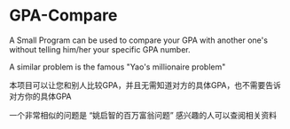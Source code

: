 # GPA-Compare
A Small Program can be used to compare your GPA with another one's without telling him/her your specific GPA number.

A similar problem is the famous "Yao's millionaire problem"

本项目可以让您和别人比较GPA，并且无需知道对方的具体GPA，也不需要告诉对方你的具体GPA

一个非常相似的问题是 “姚启智的百万富翁问题” 感兴趣的人可以查阅相关资料
